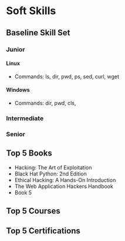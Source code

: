 
# Soft Skills

## Baseline Skill Set

### Junior
#### Linux
- Commands: ls, dir, pwd, ps, sed, curl, wget

#### Windows
- Commands: dir, pwd, cls, 

### Intermediate

### Senior

## Top 5 Books
- Hacking: The Art of Exploitation
- Black Hat Python: 2nd Edition
- Ethical Hacking: A Hands-On Introduction
- The Web Application Hackers Handbook
- Book 5

## Top 5 Courses

## Top 5 Certifications
